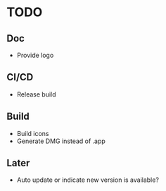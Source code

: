 # TODO

## Doc

- Provide logo

## CI/CD

- Release build

## Build

- Build icons
- Generate DMG instead of .app

## Later

- Auto update or indicate new version is available?
